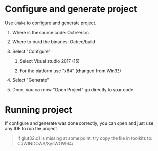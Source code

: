 # Configure and generate project

Use `CMake` to configure and generate project.

   1. Where is the source code: Octree/src

   2. Where to build the binaries: Octree/build

   3. Select "Configure"

      1. Select Visual studio 2017 (15)
   
      2. For the platform use "x64" (changed from Win32)
   4. Select "Generate"
   5. Done, you can now "Open Project" go directly to your code

# Running project

If configure and generate was done correctly, you can open and just use any IDE to run the project

>If glut32.dll is missing at some point, try copy the file in toolkits to:
>C:/WINDOWS/SysWOW64/

